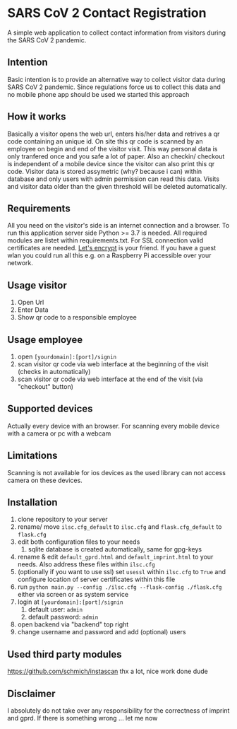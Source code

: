 # SARS CoV 2 Contact Registration
A simple web application to collect contact information from visitors during the SARS CoV 2 pandemic.

## Intention
Basic intention is to provide an alternative way to collect visitor data during SARS CoV 2 pandemic. Since regulations force us to collect this data and no mobile phone app should be used we started this approach

## How it works
Basically a visitor opens the web url, enters his/her data and retrives a qr code containing an unique id. On site this qr code is scanned by an employee on begin and end of the visitor visit. This way personal data is only tranfered once and you safe a lot of paper. Also an checkin/ checkout is independent of a mobile device since the visitor can also print this qr code.
Visitor data is stored assymetric (why? because i can) within database and only users with admin permission can read this data. Visits and visitor data older than the given threshold will be deleted automatically.

## Requirements
All you need on the visitor's side is an internet connection and a browser.
To run this application server side Python >= 3.7 is needed. All required modules are listet within requirements.txt. For SSL connection valid certificates are needed. <a href="https://letsencrypt.org/de/">Let's encrypt</a> is your friend. If you have a guest wlan you could run all this e.g. on a Raspberry Pi accessible over your network.

## Usage visitor
1. Open Url
1. Enter Data
1. Show qr code to a responsible employee

## Usage employee
1. open `[yourdomain]:[port]/signin`
1. scan visitor qr code via web interface at the beginning of the visit (checks in automatically)
1. scan visitor qr code via web interface at the end of the visit (via "checkout" button)

## Supported devices
Actually every device with an browser. For scanning every mobile device with a camera or pc with a webcam

## Limitations
Scanning is not available for ios devices as the used library can not access camera on these devices.

## Installation
1. clone repository to your server
1. rename/ move `ilsc.cfg_default` to `ilsc.cfg` and `flask.cfg_default` to `flask.cfg`
1. edit both configuration files to your needs
   1. sqlite database is created automatically, same for gpg-keys
1. rename & edit `default_gprd.html` and `default_imprint.html` to your needs. Also address these files within `ilsc.cfg`
1. (optionally if you want to use ssl) set `usessl` within `ilsc.cfg` to `True` and configure location of server certificates within this file
1. run `python main.py --config ./ilsc.cfg --flask-config ./flask.cfg` either via screen or as system service
1. login at `[yourdomain]:[port]/signin`
   1. default user: `admin`
   1. default password: `admin`
1. open backend via "backend" top right
1. change username and password and add (optional) users

## Used third party modules  
https://github.com/schmich/instascan thx a lot, nice work done dude

## Disclaimer
I absolutely do not take over any responsibility for the correctness of imprint and gprd. If there is something wrong ... let me now
